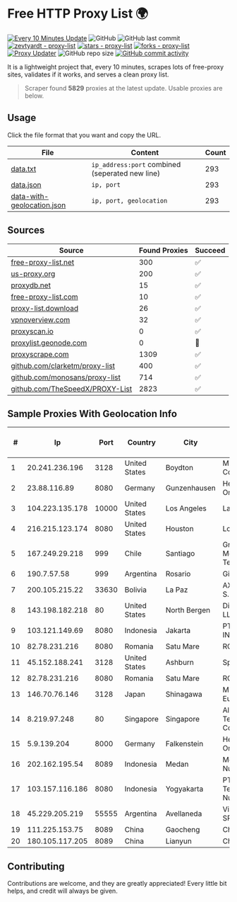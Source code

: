 
# Free HTTP Proxy List 🌍

[![Every 10 Minutes Update](https://github.com/mertguvencli/http-proxy-list/actions/workflows/main.yml/badge.svg?branch=main)](https://github.com/mertguvencli/http-proxy-list/actions/workflows/main.yml)
![GitHub](https://img.shields.io/github/license/mertguvencli/http-proxy-list)
![GitHub last commit](https://img.shields.io/github/last-commit/mertguvencli/http-proxy-list)
[![zevtyardt - proxy-list](https://img.shields.io/static/v1?label=zevtyardt&message=proxy-list&color=blue&logo=github)](https://github.com/zevtyardt/proxy-list "Go to GitHub repo")
[![stars - proxy-list](https://img.shields.io/github/stars/zevtyardt/proxy-list?style=social)](https://github.com/zevtyardt/proxy-list)
[![forks - proxy-list](https://img.shields.io/github/forks/zevtyardt/proxy-list?style=social)](https://github.com/zevtyardt/proxy-list)
[![Proxy Updater](https://github.com/zevtyardt/proxy-list/workflows/Proxy%20Updater/badge.svg)](https://github.com/zevtyardt/proxy-list/actions?query=workflow:"Proxy+Updater")
![GitHub repo size](https://img.shields.io/github/repo-size/zevtyardt/proxy-list)
[![GitHub commit activity](https://img.shields.io/github/commit-activity/m/zevtyardt/proxy-list?logo=commits)](https://github.com/zevtyardt/proxy-list/commits/main)

It is a lightweight project that, every 10 minutes, scrapes lots of free-proxy sites, validates if it works, and serves a clean proxy list.

> Scraper found **5829** proxies at the latest update. Usable proxies are below.

## Usage

Click the file format that you want and copy the URL.

|File|Content|Count|
|----|-------|-----|
|[data.txt](https://raw.githubusercontent.com/mertguvencli/http-proxy-list/main/proxy-list/data.txt)|`ip_address:port` combined (seperated new line)|293|
|[data.json](https://raw.githubusercontent.com/mertguvencli/http-proxy-list/main/proxy-list/data.json)|`ip, port`|293|
|[data-with-geolocation.json](https://raw.githubusercontent.com/mertguvencli/http-proxy-list/main/proxy-list/data-with-geolocation.json)|`ip, port, geolocation`|293|

## Sources

|Source|Found Proxies|Succeed|
|------|-------------|-------|
|[free-proxy-list.net](https://free-proxy-list.net)|300|✅|
|[us-proxy.org](https://www.us-proxy.org)|200|✅|
|[proxydb.net](http://proxydb.net)|15|✅|
|[free-proxy-list.com](https://free-proxy-list.com/?page=&port=&type%5B%5D=http&type%5B%5D=https&up_time=0&search=Search)|10|✅|
|[proxy-list.download](https://www.proxy-list.download/HTTP)|26|✅|
|[vpnoverview.com](https://vpnoverview.com/privacy/anonymous-browsing/free-proxy-servers)|32|✅|
|[proxyscan.io](https://www.proxyscan.io)|0|✅|
|[proxylist.geonode.com](https://proxylist.geonode.com/api/proxy-list?limit=300&page=1&sort_by=lastChecked&sort_type=desc&protocols=http,https)|0|🚫|
|[proxyscrape.com](https://api.proxyscrape.com/v2/?request=displayproxies&protocol=http&timeout=10000&country=all&ssl=all&anonymity=all)|1309|✅|
|[github.com/clarketm/proxy-list](https://raw.githubusercontent.com/clarketm/proxy-list/master/proxy-list-raw.txt)|400|✅|
|[github.com/monosans/proxy-list](https://raw.githubusercontent.com/monosans/proxy-list/main/proxies/http.txt)|714|✅|
|[github.com/TheSpeedX/PROXY-List](https://raw.githubusercontent.com/TheSpeedX/PROXY-List/master/http.txt)|2823|✅|


## Sample Proxies With Geolocation Info

|#|Ip|Port|Country|City|Internet Service Provider|
|-|--|----|-------|----|-------------------------|
|1|20.241.236.196|3128|United States|Boydton|Microsoft Corporation|
|2|23.88.116.89|8080|Germany|Gunzenhausen|Hetzner Online GmbH|
|3|104.223.135.178|10000|United States|Los Angeles|LayerHost|
|4|216.215.123.174|8080|United States|Houston|Logix|
|5|167.249.29.218|999|Chile|Santiago|Grupo Metrowan Telecom SPA|
|6|190.7.57.58|999|Argentina|Rosario|Gigared S.A|
|7|200.105.215.22|33630|Bolivia|La Paz|AXS Bolivia S. A.|
|8|143.198.182.218|80|United States|North Bergen|DigitalOcean, LLC|
|9|103.121.149.69|8080|Indonesia|Jakarta|PT EMERIO INDONESIA|
|10|82.78.231.216|8080|Romania|Satu Mare|RCS & RDS|
|11|45.152.188.241|3128|United States|Ashburn|Sprint|
|12|82.78.231.216|8080|Romania|Satu Mare|RCS & RDS|
|13|146.70.76.146|3128|Japan|Shinagawa|M247 Europe Infra|
|14|8.219.97.248|80|Singapore|Singapore|Alibaba (US) Technology Co., Ltd.|
|15|5.9.139.204|8000|Germany|Falkenstein|Hetzner Online GmbH|
|16|202.162.195.54|8089|Indonesia|Medan|Media Antar Nusa PT.|
|17|103.157.116.186|8080|Indonesia|Yogyakarta|PT Cloud Teknologi Nusantara|
|18|45.229.205.219|55555|Argentina|Avellaneda|Visio RED SRL|
|19|111.225.153.75|8089|China|Gaocheng|Chinanet|
|20|180.105.117.205|8089|China|Lianyun|Chinanet|



## Contributing

Contributions are welcome, and they are greatly appreciated! Every
little bit helps, and credit will always be given.

